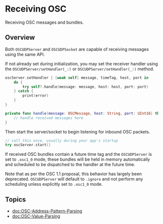 # Receiving OSC

Receiving OSC messages and bundles.

## Overview

Both ``OSCUDPServer`` and ``OSCUDPSocket`` are capable of receiving messages using the same API.

If not already set during initialization, you may set the receiver handler using the ``OSCUDPServer/setHandler(_:)`` or ``OSCUDPServer/setHandler(_:)`` method.

```swift
oscServer.setHandler { [weak self] message, timeTag, host, port in
    do {
        try self?.handle(message: message, host: host, port: port)
    } catch {
        print(error)
    }
}

private func handle(message: OSCMessage, host: String, port: UInt16) throws {
    // handle received messages here
}
```

Then start the server/socket to begin listening for inbound OSC packets.

```swift
// call this once, usually during your app's startup
try oscServer.start()
```

If received OSC bundles contain a future time tag and the `OSCUDPServer` is set to `.osc1_0` mode, these bundles will be held in memory automatically and scheduled to be dispatched to the handler at the future time.

Note that as per the OSC 1.1 proposal, this behavior has largely been deprecated. `OSCUDPServer` will default to `.ignore` and not perform any scheduling unless explicitly set to `.osc1_0` mode.

## Topics

- <doc:OSC-Address-Pattern-Parsing>
- <doc:OSC-Value-Parsing>
